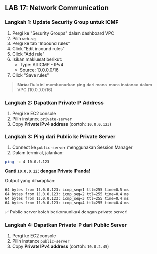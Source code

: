 ## LAB 17: Network Communication

### Langkah 1: Update Security Group untuk ICMP

1. Pergi ke "Security Groups" dalam dashboard VPC
2. Pilih `web-sg`
3. Pergi ke tab "Inbound rules"
4. Click "Edit inbound rules"
5. Click "Add rule"
6. Isikan maklumat berikut:
   - Type: All ICMP - IPv4
   - Source: 10.0.0.0/16
7. Click "Save rules"

> **Nota**: Rule ini membenarkan ping dari mana-mana instance dalam VPC (10.0.0.0/16)

### Langkah 2: Dapatkan Private IP Address

1. Pergi ke EC2 console
2. Pilih instance `private-server`
3. Copy **Private IPv4 address** (contoh: `10.0.0.123`)

### Langkah 3: Ping dari Public ke Private Server

1. Connect ke `public-server` menggunakan Session Manager
2. Dalam terminal, jalankan:

```bash
ping -c 4 10.0.0.123
```

**Ganti `10.0.0.123` dengan Private IP anda!**

Output yang diharapkan:

```
64 bytes from 10.0.0.123: icmp_seq=1 ttl=255 time=0.5 ms
64 bytes from 10.0.0.123: icmp_seq=2 ttl=255 time=0.4 ms
64 bytes from 10.0.0.123: icmp_seq=3 ttl=255 time=0.4 ms
64 bytes from 10.0.0.123: icmp_seq=4 ttl=255 time=0.4 ms
```

✅ Public server boleh berkomunikasi dengan private server!

### Langkah 4: Dapatkan Private IP dari Public Server

1. Pergi ke EC2 console
2. Pilih instance `public-server`
3. Copy **Private IPv4 address** (contoh: `10.0.2.45`)
